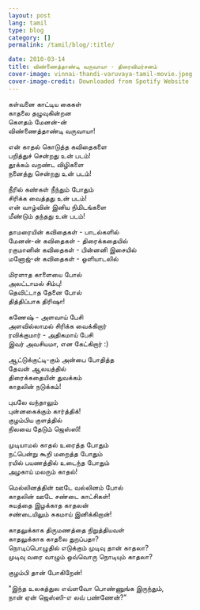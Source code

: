 ```yaml
---
layout: post
lang: tamil
type: blog
category: []
permalink: /tamil/blog/:title/

date: 2010-03-14
title: விண்ணைத்தாண்டி வருவாயா - திரைவிமர்சனம்
cover-image: vinnai-thandi-varuvaya-tamil-movie.jpeg
cover-image-credit: Downloaded from Spotify Website
---
```


கள்வனை காட்டிய கைகள் <br/>
காதலை தழுவுகின்றன <br/>
கௌதம் மேனன்-ன் <br/>
விண்ணைத்தாண்டி வருவாயா!

என் காதல் கொடுத்த கவிதைகளை <br/>
பறித்துச் சென்றது உன் படம்! <br/>
தூக்கம் வறண்ட விழிகளை <br/>
நனைத்து சென்றது உன் படம்!

நீரில் கண்கள் நீந்தும் போதும் <br/>
சிரிக்க வைத்தது உன் படம்! <br/>
என் வாழ்வின் இனிய நிமிடங்களை <br/>
மீண்டும் தந்தது உன் படம்!

தாமரையின் கவிதைகள் - பாடல்களில் <br/>
மேனன்-ன் கவிதைகள் - திரைக்கதையில் <br/>
ரகுமானின் கவிதைகள் - பின்னனி இசையில் <br/>
மனோஜ்-ன் கவிதைகள் - ஒளியாடலில்

மிரளாத காளையை போல் <br/>
அலட்டாமல் சிம்பு! <br/>
தெவிட்டாத தேனை போல் <br/>
தித்திப்பாக திரிஷா!

கணேஷ் - அளவாய் பேசி <br/>
அளவில்லாமல் சிரிக்க வைக்கிறார் <br/>
ரவிக்குமார் - அதிகமாய் பேசி <br/>
இவர் அவசியமா, என கேட்கிறார் :)

ஆட்டுக்குட்டி-கும் அன்பை போதித்த <br/>
தேவன் ஆலயத்தில் <br/>
திரைக்கதையின் துவக்கம் <br/>
காதலின் நடுக்கம்!

புயலே வந்தாலும் <br/>
புன்னகைக்கும் கார்த்திக்! <br/>
குழம்பிய குளத்தில் <br/>
நிலவை தேடும் ஜெஸ்ஸி!

முடியாமல் காதல் உரைத்த போதும் <br/>
நட்பென்று கூறி மறைத்த போதும் <br/>
ரயில் பயணத்தில் உடைந்த போதும் <br/>
அழகாய் மலரும் காதல்!

மெல்லினத்தின் ஊடே வல்லினம் போல் <br/>
காதலின் ஊடே சண்டை காட்சிகள்! <br/>
சுயத்தை இழக்காத காதலன் <br/>
சண்டையிலும் சுகமாய் இனிக்கிறான்!

காதலுக்காக திருமணத்தை நிறுத்தியவள் <br/>
காதலுக்காக காதலை துறப்பதா? <br/>
நொடிப்பொழுதில் எடுக்கும் முடிவு தான் காதலா? <br/>
முடிவு வரை வாழும் ஒவ்வொரு நொடியும் காதலா?

குழம்பி தான் போகிறேன்!

"இந்த உலகத்துல எவ்ளவோ பொண்ணுங்க இருந்தும், <br/>
நான் ஏன் ஜெஸ்ஸி-எ லவ் பண்ணேன்?"
